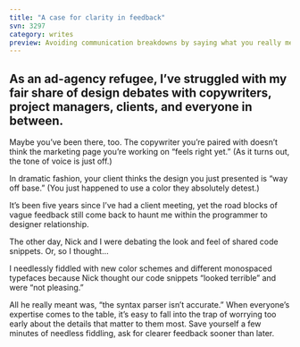 ```yaml
---
title: "A case for clarity in feedback"
svn: 3297
category: writes
preview: Avoiding communication breakdowns by saying what you really mean
---
```

## As an ad-agency refugee, I’ve struggled with my fair share of design debates with copywriters, project managers, clients, and everyone in between.

Maybe you’ve been there, too. The copywriter you’re paired with doesn’t think the marketing page you’re working on “feels right yet.” (As it turns out, the tone of voice is just off.) 

In dramatic fashion, your client thinks the design you just presented is “way off base.” (You just happened to use a color they absolutely detest.) 

It’s been five years since I’ve had a client meeting, yet the road blocks of vague feedback still come back to haunt me within the programmer to designer relationship. 

The other day, Nick and I were debating the look and feel of shared code snippets. Or, so I thought…

I needlessly fiddled with new color schemes and different monospaced typefaces because Nick thought our code snippets “looked terrible” and were “not pleasing.” 

All he really meant was, “the syntax parser isn’t accurate.” 
When everyone’s expertise comes to the table, it’s easy to fall into the trap of worrying too early about the details that matter to them most. Save yourself a few minutes of needless fiddling, ask for clearer feedback sooner than later. 